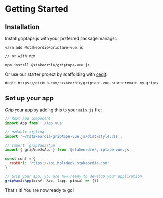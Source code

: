 # Getting Started

## Installation

Install griptape.js with your preferred package manager:

```bash
yarn add @stakeordie/griptape-vue.js

// or with npm

npm install @stakeordie/griptape-vue.js
```

Or use our starter project by scaffolding with [degit](https://github.com/Rich-Harris/degit):

```bash
degit https://github.com/stakeordie/griptape-vue-starter#main my-griptape-starter
```
## Set up your app

*Grip* your app by adding this to your `main.js` file:

```js
// Root app component
import App from './App.vue'

// Default styling
import '~/@stakeordie/griptape-vue.js/dist/style.css';

// Import `gripVueJsApp`
import { gripVueJsApp } from '@stakeordie/griptape-vue.js'

const conf = {
  restUrl: 'https://api.holodeck.stakeordie.com'
}

// Grip your app, you are now ready to develop your application
gripVueJsApp(conf, App, (app, pinia) => {})
```

That's it! You are now ready to go!

